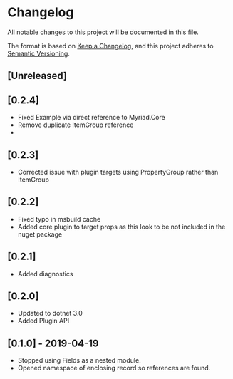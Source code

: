 # Changelog
All notable changes to this project will be documented in this file.

The format is based on [Keep a Changelog](https://keepachangelog.com/en/1.0.0/),
and this project adheres to [Semantic Versioning](https://semver.org/spec/v2.0.0.html).

## [Unreleased]

## [0.2.4]
- Fixed Example via direct reference to Myriad.Core
- Remove duplicate ItemGroup reference
- 
## [0.2.3]
- Corrected issue with plugin targets using PropertyGroup rather than ItemGroup
  
## [0.2.2]
- Fixed typo in msbuild cache
- Added core plugin to target props as this look to be not included in the nuget package

## [0.2.1]
- Added diagnostics
 
## [0.2.0]
- Updated to dotnet 3.0
- Added Plugin API

## [0.1.0] - 2019-04-19
- Stopped using Fields as a nested module.
- Opened namespace of enclosing record so references are found.